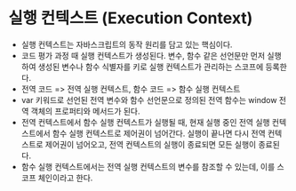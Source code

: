 # 실행 컨텍스트 (Execution Context)
- 실행 컨텍스트는 자바스크립트의 동작 원리를 담고 있는 핵심이다.
- 코드 평가 과정 때 실행 컨텍스트가 생성된다. 변수, 함수 같은 선언문만 먼저 실행하여 생성된 변수나 함수 식별자를 키로 실행 컨텍스트가 관리하는 스코프에 등록한다.
- 전역 코드 => 전역 실행 컨텍스트, 함수 코드 => 함수 실행 컨텍스트
- var 키워드로 선언된 전역 변수와 함수 선언문으로 정의된 전역 함수는 window 전역 객체의 프로퍼티와 메서드가 된다.
- 전역 컨텍스트에서 함수 실행 컨텍스트가 실행될 때, 현재 실행 중인 전역 실행 컨텍스트에서 함수 실행 컨텍스트로 제어권이 넘어간다. 실행이 끝나면 다시 전역 컨텍스트로 제어권이 넘어오고, 전역 컨텍스트의 실행이 종료되면 모든 실행이 종료된다.
- 함수 실행 컨텍스트에서는 전역 실행 컨텍스트의 변수를 참조할 수 있는데, 이를 스코프 체인이라고 한다.

 
